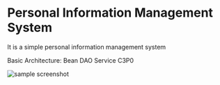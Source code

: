 # Personal Information Management System
It is a simple personal information management system

Basic Architecture: Bean DAO Service C3P0


![sample screenshot]([https://raw.github.com/sddm/sddm/master/src/greeter/theme/maui.jpg](https://github.com/xuan13hao/PersonalInfoManageSystem/blob/master/src/%E4%B8%BB%E7%95%8C%E9%9D%A2.png?raw=true))
